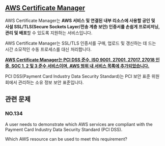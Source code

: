 ## [AWS Certificate Manager](https://aws.amazon.com/ko/certificate-manager/faqs/?nc=sn&loc=5)

AWS Certificate Manager는 **AWS 서비스 및 연결된 내부 리소스에 사용할 공인 및 사설 SSL/TLS(Secure Sockets Layer/전송 계층 보안) 인증서를 손쉽게 프로비저닝, 관리 및 배포**할 수 있도록 지원하는 서비스입니다.

AWS Certificate Manager는 SSL/TLS 인증서를 구매, 업로드 및 갱신하는 데 드는 시간 소모적인 수동 프로세스를 대신 처리합니다. 

[**AWS Certificate Manager는 PCI DSS 준수, ISO 9001, 27001, 27017, 27018 인증, SOC 1, 2 및 3 준수 서비스이며, AWS 범위 내 서비스 목록에 추가되었습니다.**](https://aws.amazon.com/ko/about-aws/whats-new/2018/12/aws-certificate-manager-now-hipaa-eligible1/)

PCI DSS(Payment Card Industry Data Security Standard)는 PCI 보안 표준 위원회에서 관리하는 소유 정보 보안 표준입니다. 

## 관련 문제

### NO.134 
A user needs to demonstrate which AWS services are compliant with the Payment Card Industry Data Security Standard (PCI DSS).

Which AWS resource can be used to meet this requirement?
